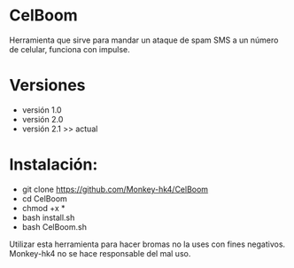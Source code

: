 # CelBoom
Herramienta que sirve para mandar un ataque de spam SMS a un número de celular, funciona con impulse.

# Versiones
- versión 1.0
- versión 2.0 
- versión 2.1 >> actual

# Instalación:
- git clone https://github.com/Monkey-hk4/CelBoom
- cd CelBoom
- chmod +x *
- bash install.sh
- bash CelBoom.sh

Utilizar esta herramienta para hacer bromas no la uses con fines negativos.
Monkey-hk4 no se hace responsable del mal uso.
